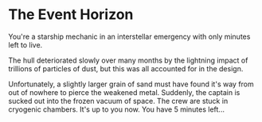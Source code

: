 # The Event Horizon

You're a starship mechanic in an interstellar emergency with only minutes left to live.

The hull deteriorated slowly over many months by the lightning impact of trillions of particles of dust, but this was all accounted for in the design.

Unfortunately, a slightly larger grain of sand must have found it's way from out of nowhere to pierce the weakened metal. Suddenly, the captain is sucked out into the frozen vacuum of space. The crew are stuck in cryogenic chambers. It's up to you now. You have 5 minutes left...